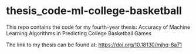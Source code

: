 # thesis_code-ml-college-basketball


This repo contains the code for my fourth-year thesis: Accuracy of Machine Learning Algorithms in Predicting College Basketball Games

The link to my thesis can be found at: https://doi.org/10.18130/mjhq-8a71

